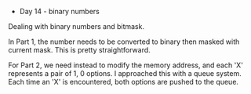* Day 14 - binary numbers

Dealing with binary numbers and bitmask.

In Part 1, the number needs to be converted to binary then masked with current mask. This is pretty straightforward.

For Part 2, we need instead to modify the memory address, and each 'X' represents a pair of 1, 0 options. 
I approached this with a queue system. Each time an 'X' is encountered, both options are pushed to the queue.
